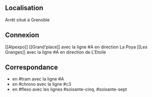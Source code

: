 ## Localisation
Arrêt situé à Grenoble

## Connexion
[[Alpexpo]]
[[Grand'place]] avec la ligne #A en direction La Poya
[[Les Granges]] avec la ligne #A en direction de L'Etoile

## Correspondance
- en #tram avec la ligne #A 
- en #chrono avec la ligne #c3
- en #flexo avec les lignes #soixante-cinq, #soixante-sept